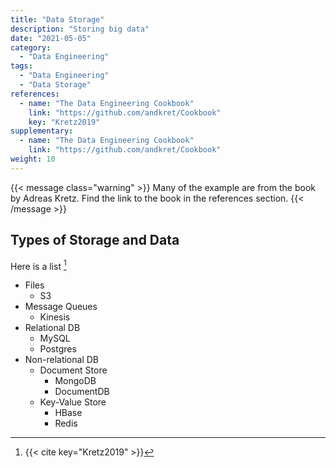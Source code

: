 ```yaml
---
title: "Data Storage"
description: "Storing big data"
date: "2021-05-05"
category:
  - "Data Engineering"
tags:
  - "Data Engineering"
  - "Data Storage"
references:
  - name: "The Data Engineering Cookbook"
    link: "https://github.com/andkret/Cookbook"
    key: "Kretz2019"
supplementary:
  - name: "The Data Engineering Cookbook"
    link: "https://github.com/andkret/Cookbook"
weight: 10
---
```


{{< message class="warning" >}}
Many of the example are from the book by Adreas Kretz. Find the link to the book in the references section.
{{< /message >}}


## Types of Storage and Data

Here is a list [^Kretz2019]

- Files
  - S3
- Message Queues
  - Kinesis
- Relational DB
  - MySQL
  - Postgres
- Non-relational DB
  - Document Store
    - MongoDB
    - DocumentDB
  - Key-Value Store
    - HBase
    - Redis

[^Kretz2019]: {{< cite key="Kretz2019" >}}